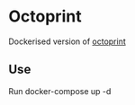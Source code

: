 # Octoprint
Dockerised version of [octoprint](https://github.com/OctoPrint/OctoPrint)

## Use
Run docker-compose up -d